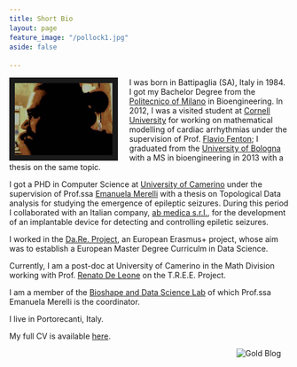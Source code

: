 ```yaml
---
title: Short Bio
layout: page
feature_image: "/pollock1.jpg"
aside: false

---
```




<img src="/marco_copia.jpg" style="width:35%; border:10px solid; margin-right: 20px" align="left">


I was born in Battipaglia (SA), Italy in 1984. I got my Bachelor Degree from the [Politecnico of Milano](https://polimi.it) in Bioengineering.
In 2012, I was a visited student at [Cornell University](http://cornell.edu) for working on mathematical modelling of cardiac arrhythmias under the supervision of Prof. [Flavio Fenton](https://thevirtualheart.org/intro.html); I graduated from the [University of Bologna](https://www.unibo.it) with a MS in bioengineering in 2013 with a thesis on the same topic.

I got a PHD in Computer Science at [University of Camerino](https://computerscience.unicam.it) under the supervision of Prof.ssa [Emanuela Merelli](http://www.emanuelamerelli.eu) with a thesis on Topological Data analysis for studying the emergence of epileptic seizures.
During this period I collaborated with an Italian company, [ab medica s.r.l.](http://abmedica.it), for the development of an implantable device for detecting and controlling epiletic seizures.

I worked in the [Da.Re. Project](http://dare-project.eu), an European Erasmus+ project, whose aim was to establish a European Master Degree Curriculm in Data Science.

Currently, I am a post-doc at University of Camerino in the Math Division working with Prof. [Renato De Leone](http://www.unicam.it/~renato.deleone) on the T.R.E.E. Project.

I am a member of the [Bioshape and Data Science Lab](http://www.emanuelamerelli.eu/bigdata/doku.php) of which Prof.ssa Emanuela Merelli is the coordinator. 

I live in Portorecanti, Italy.



My full CV is available [here](europasscv_en.pdf).

<a href="https://www.kdnuggets.com/2019/11/top-stories-2019-oct.html">
  <img src="https://www.kdnuggets.com/images/tkb-1910-g.png" width=94 alt="Gold Blog" align="right">
</a>

<!--{% include icon.html id="twitter" title="twitter" %} {% include icon.html id="linkedin" title="twitter" %}-->


<!-- Global site tag (gtag.js) - Google Analytics -->
<script async src="https://www.googletagmanager.com/gtag/js?id=UA-148503736-1"></script>
<script>
  window.dataLayer = window.dataLayer || [];
  function gtag(){dataLayer.push(arguments);}
  gtag('js', new Date());

  gtag('config', 'UA-148503736-1');
</script>

